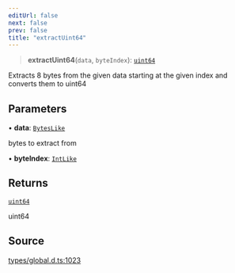 ```yaml
---
editUrl: false
next: false
prev: false
title: "extractUint64"
---
```


> **extractUint64**(`data`, `byteIndex`): [`uint64`](../type-aliases/uint64.md)

Extracts 8 bytes from the given data starting at the given index and converts them to uint64

## Parameters

• **data**: [`BytesLike`](../type-aliases/BytesLike.md)

bytes to extract from

• **byteIndex**: [`IntLike`](../type-aliases/IntLike.md)

## Returns

[`uint64`](../type-aliases/uint64.md)

uint64

## Source

[types/global.d.ts:1023](https://github.com/algorandfoundation/tealscript/blob/e015f8b0/types/global.d.ts#L1023)
